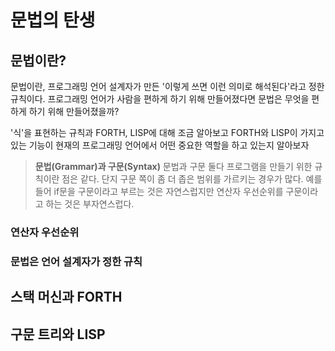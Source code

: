# 문법의 탄생

## 문법이란?

문법이란, 프로그래밍 언어 설계자가 만든 '이렇게 쓰면 이런 의미로 해석된다'라고 정한 규칙이다. 프로그래밍 언어가 사람을 편하게 하기 위해 만들어졌다면 문법은 무엇을 편하게 하기 위해 만들어졌을까? 

'식'을 표현하는 규칙과 FORTH, LISP에 대해 조금 알아보고 FORTH와 LISP이 가지고 있는 기능이 현재의 프로그래밍 언어에서 어떤 중요한 역할을 하고 있는지 알아보자 

> **문법(Grammar)과 구문(Syntax)**
> 문법과 구문 둘다 프로그램을 만들기 위한 규칙이란 점은 같다. 단지 구문 쪽이 좀 더 좁은 범위를 가르키는 경우가 많다. 예를 들어 if문을 구문이라고 부르는 것은 자연스럽지만 연산자 우선순위를 구문이라고 하는 것은 부자연스럽다. 

### 연산자 우선순위

### 문법은 언어 설계자가 정한 규칙


## 스택 머신과 FORTH

## 구문 트리와 LISP